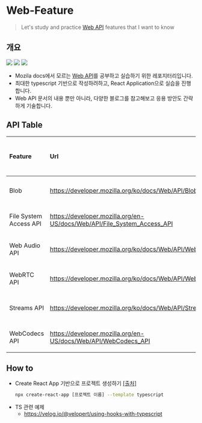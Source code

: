 # Web-Feature
> Let's study and practice [Web API](https://developer.mozilla.org/ko/docs/Web/API) features that I want to know

## 개요

<div>

  <img src="https://img.shields.io/badge/JavaScript-yellow?style=flat-square&logo=JavaScript&logoColor=white"/>
  <img src="https://img.shields.io/badge/TypeScript-007acc?style=flat-square&logo=TypeScript&logoColor=white"/>

  <img src="https://img.shields.io/badge/React-61DBFB?style=flat-square&logo=React&logoColor=black"/>
</div>


- Mozila docs에서 모르는 [Web API](https://developer.mozilla.org/ko/docs/Web/API)를 공부하고 실습하기 위한 레포지터리입니다.
- 최대한 typescript 기반으로 작성하려하고, React Application으로 실습을 진행합니다.
- Web API 문서의 내용 뿐만 아니라, 다양한 블로그를 참고해보고 응용 방안도 간략하게 기술합니다.

## API Table

| Feature | Url | 학습 여부 | 학습 일자 | 
| :------- | :------- | :-------: | :-------: |
| Blob | https://developer.mozilla.org/ko/docs/Web/API/Blob | <ul><li>- [x] </li></ul> | |
| File System Access API | https://developer.mozilla.org/en-US/docs/Web/API/File_System_Access_API | <ul><li>- [ ] </li></ul> | | 
| Web Audio API | https://developer.mozilla.org/ko/docs/Web/API/Web_Audio_API | <ul><li>- [ ] </li></ul> | |
| WebRTC API | https://developer.mozilla.org/ko/docs/Web/API/WebRTC_API | <ul><li>- [ ] </li></ul> | |
| Streams API | https://developer.mozilla.org/ko/docs/Web/API/Streams_API | <ul><li>- [ ] </li></ul> | |
| WebCodecs API | https://developer.mozilla.org/en-US/docs/Web/API/WebCodecs_API | <ul><li>- [ ] </li></ul> | |

## How to

- Create React App 기반으로 프로젝트 생성하기 [[출처]](https://velog.io/@miiunii/CRACreate-React-App%EC%9C%BC%EB%A1%9C-Typescript-%EC%84%A4%EC%A0%95%ED%95%98%EA%B8%B0)
    ```bash
    npx create-react-app [프로젝트 이름] --template typescript
    ```
- TS 관련 예제
  + https://velog.io/@velopert/using-hooks-with-typescript